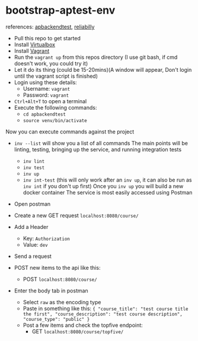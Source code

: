 # bootstrap-aptest-env
references: [apbackendtest](https://github.com/sethdefontenay/apbackendtest), [reliabilly](https://github.com/sethdefontenay/reliabilly)
- Pull this repo to get started
- Install [Virtualbox](https://www.virtualbox.org/wiki/Downloads)
- Install [Vagrant](https://www.vagrantup.com/downloads.html)
- Run the `vagrant up` from this repos directory (I use git bash, if cmd doesn't work, you could try it)
- Let it do its thing (could be 15-20mins)(A window will appear, Don't login until the vagrant script is finished)
- Login using these details: 
	- Username: `vagrant`
	- Password: `vagrant`
- `Ctrl+Alt+T` to open a terminal
- Execute the following commands:
  - `cd apbackendtest`
  - `source venv/bin/activate`
  
Now you can execute commands against the project
- `inv --list` will show you a list of all commands
The main points will be linting, testing, bringing up the service, and running integration tests
  - `inv lint`
  - `inv test`
  - `inv up`
  - `inv int-test` (this will only work after an `inv up`, it can also be run as `inv int` if you don't up first)
Once you `inv up` you will build a new docker container
The service is most easily accessed using Postman
- Open postman
- Create a new GET request `localhost:8080/course/`
- Add a Header 
  - Key: `Authorization`
  - Value: `dev`
  
 - Send a request
 - POST new items to the api like this:
  	- POST `localhost:8080/course/`
  - Enter the body tab in postman
  	- Select `raw` as the encoding type
  	- Paste in something like this: `{
		"course_title": "test course title the first",
		"course_description": "test course description",
		"course_type": "public"
		}`
	- Post a few items and check the topfive endpoint:
		- GET `localhost:8080/course/topfive/`
